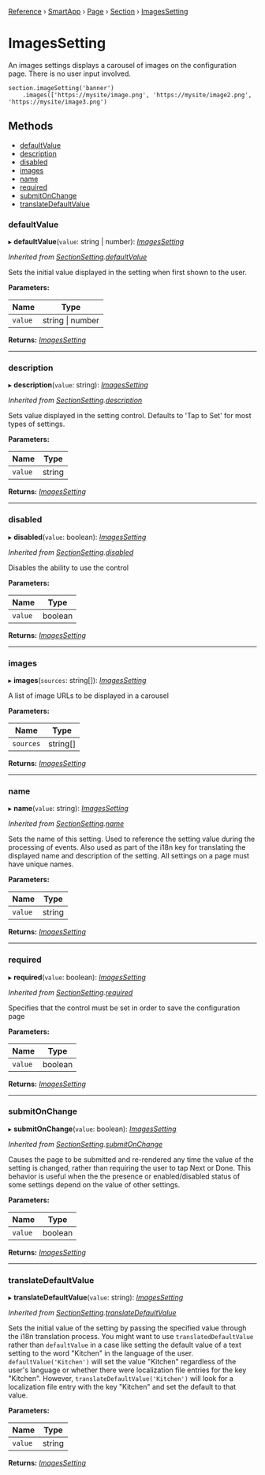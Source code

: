[Reference](../README.md) › [SmartApp](_smart_app_d_.smartapp.md) › [Page](_pages_page_d_.page.md) › [Section](_pages_section_d_.section.md) ›  [ImagesSetting](_pages_images_setting_d_.imagessetting.md)

# ImagesSetting

An images settings displays a carousel of images on the configuration page. There is no user input involved.
```
section.imageSetting('banner')
    .images(['https://mysite/image.png', 'https://mysite/image2.png', 'https://mysite/image3.png')
```

## Methods

* [defaultValue](_pages_images_setting_d_.imagessetting.md#defaultvalue)
* [description](_pages_images_setting_d_.imagessetting.md#description)
* [disabled](_pages_images_setting_d_.imagessetting.md#disabled)
* [images](_pages_images_setting_d_.imagessetting.md#images)
* [name](_pages_images_setting_d_.imagessetting.md#name)
* [required](_pages_images_setting_d_.imagessetting.md#required)
* [submitOnChange](_pages_images_setting_d_.imagessetting.md#submitonchange)
* [translateDefaultValue](_pages_images_setting_d_.imagessetting.md#translatedefaultvalue)


###  defaultValue

▸ **defaultValue**(`value`: string | number): *[ImagesSetting](_pages_images_setting_d_.imagessetting.md)*

*Inherited from [SectionSetting](_pages_section_setting_d_.sectionsetting.md).[defaultValue](_pages_section_setting_d_.sectionsetting.md#defaultvalue)*

Sets the initial value displayed in the setting when first shown to the user.

**Parameters:**

Name | Type |
------ | ------ |
`value` | string &#124; number |

**Returns:** *[ImagesSetting](_pages_images_setting_d_.imagessetting.md)*

___

###  description

▸ **description**(`value`: string): *[ImagesSetting](_pages_images_setting_d_.imagessetting.md)*

*Inherited from [SectionSetting](_pages_section_setting_d_.sectionsetting.md).[description](_pages_section_setting_d_.sectionsetting.md#description)*

Sets value displayed in the setting control. Defaults to 'Tap to Set' for most types of settings.

**Parameters:**

Name | Type |
------ | ------ |
`value` | string |

**Returns:** *[ImagesSetting](_pages_images_setting_d_.imagessetting.md)*

___

###  disabled

▸ **disabled**(`value`: boolean): *[ImagesSetting](_pages_images_setting_d_.imagessetting.md)*

*Inherited from [SectionSetting](_pages_section_setting_d_.sectionsetting.md).[disabled](_pages_section_setting_d_.sectionsetting.md#disabled)*

Disables the ability to use the control

**Parameters:**

Name | Type |
------ | ------ |
`value` | boolean |

**Returns:** *[ImagesSetting](_pages_images_setting_d_.imagessetting.md)*

___

###  images

▸ **images**(`sources`: string[]): *[ImagesSetting](_pages_images_setting_d_.imagessetting.md)*

A list of image URLs to be displayed in a carousel

**Parameters:**

Name | Type |
------ | ------ |
`sources` | string[] |

**Returns:** *[ImagesSetting](_pages_images_setting_d_.imagessetting.md)*

___

###  name

▸ **name**(`value`: string): *[ImagesSetting](_pages_images_setting_d_.imagessetting.md)*

*Inherited from [SectionSetting](_pages_section_setting_d_.sectionsetting.md).[name](_pages_section_setting_d_.sectionsetting.md#name)*

Sets the name of this setting. Used to reference the setting value during the processing of events. Also
used as part of the i18n key for translating the displayed name and description of the setting. All settings
on a page must have unique names.

**Parameters:**

Name | Type |
------ | ------ |
`value` | string |

**Returns:** *[ImagesSetting](_pages_images_setting_d_.imagessetting.md)*

___

###  required

▸ **required**(`value`: boolean): *[ImagesSetting](_pages_images_setting_d_.imagessetting.md)*

*Inherited from [SectionSetting](_pages_section_setting_d_.sectionsetting.md).[required](_pages_section_setting_d_.sectionsetting.md#required)*

Specifies that the control must be set in order to save the configuration page

**Parameters:**

Name | Type |
------ | ------ |
`value` | boolean |

**Returns:** *[ImagesSetting](_pages_images_setting_d_.imagessetting.md)*

___

###  submitOnChange

▸ **submitOnChange**(`value`: boolean): *[ImagesSetting](_pages_images_setting_d_.imagessetting.md)*

*Inherited from [SectionSetting](_pages_section_setting_d_.sectionsetting.md).[submitOnChange](_pages_section_setting_d_.sectionsetting.md#submitonchange)*

Causes the page to be submitted and re-rendered any time the value of the setting is changed, rather than
requiring the user to tap Next or Done. This behavior is useful when the the presence or enabled/disabled
status of some settings depend on the value of other settings.

**Parameters:**

Name | Type |
------ | ------ |
`value` | boolean |

**Returns:** *[ImagesSetting](_pages_images_setting_d_.imagessetting.md)*

___

###  translateDefaultValue

▸ **translateDefaultValue**(`value`: string): *[ImagesSetting](_pages_images_setting_d_.imagessetting.md)*

*Inherited from [SectionSetting](_pages_section_setting_d_.sectionsetting.md).[translateDefaultValue](_pages_section_setting_d_.sectionsetting.md#translatedefaultvalue)*

Sets the initial value of the setting by passing the specified value through the i18n translation process.
You might want to use `translatedDefaultValue` rather than `defaultValue` in a case like setting the
default value of a text setting to the word "Kitchen" in the language of the user. `defaultValue('Kitchen')`
will set the value "Kitchen" regardless of the user's language or whether there were localization file entries
for the key "Kitchen". However, `translateDefaultValue('Kitchen')` will look for a localization file entry
with the key "Kitchen" and set the default to that value.

**Parameters:**

Name | Type |
------ | ------ |
`value` | string |

**Returns:** *[ImagesSetting](_pages_images_setting_d_.imagessetting.md)*

